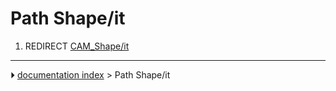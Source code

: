 # Path Shape/it
1.  REDIRECT [CAM_Shape/it](CAM_Shape/it.md)



---
⏵ [documentation index](../README.md) > Path Shape/it
